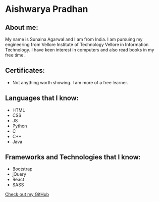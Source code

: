 # Aishwarya Pradhan

## About me:

My name is Sunaina Agarwal and I am from India. I am pursuing my engineering from Vellore Institute of Technology Vellore in Information Technology. I have keen interest in computers and also read books in my free time.

## Certificates:
- Not anything worth showing. I am more of a free learner.

## Languages that I know:

- HTML
- CSS
- JS
- Python
- C
- C++
- Java


## Frameworks and Technologies that I know:

- Bootstrap
- jQuery
- React
- SASS



[Check out my GitHub](https://github.com/Sunainacode)
